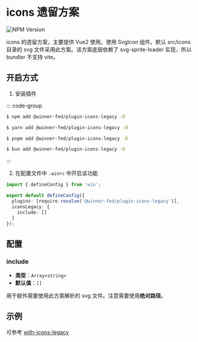 # icons 遗留方案

![NPM Version](https://img.shields.io/npm/v/%40winner-fed%2Fplugin-icons-legacy?style=flat-square&colorB=646cff)

icons 的遗留方案，主要提供 Vue2 使用。使用 SvgIcon 组件。默认 src/icons 目录的 svg 文件采用此方案。该方案底层依赖了 svg-sprite-loader 实现，所以 bundler 不支持 vite。

## 开启方式

1. 安装插件

::: code-group

```bash [NPM]
$ npm add @winner-fed/plugin-icons-legacy -D
```

```bash [YARN]
$ yarn add @winner-fed/plugin-icons-legacy -D
```

```bash [PNPM]
$ pnpm add @winner-fed/plugin-icons-legacy -D
```

```bash [BUN]
$ bun add @winner-fed/plugin-icons-legacy -D
```
:::

2. 在配置文件中 `.winrc` 中开启该功能

```ts
import { defineConfig } from 'win';

export default defineConfig({
  plugins: [require.resolve('@winner-fed/plugin-icons-legacy')],
  iconsLegacy: {
    include: []
  }
});
```
 
## 配置
 
### include
- **类型**：`Array<string>` 
- **默认值**：`[]`

用于额外需要使用此方案解析的 svg 文件。注意需要使用**绝对路径**。


## 示例
可参考 [with-icons-legacy](https://gitlab.hundsun.com/WhaleFE/winjs-plugins/-/tree/dev/examples/with-icons-legacy)
